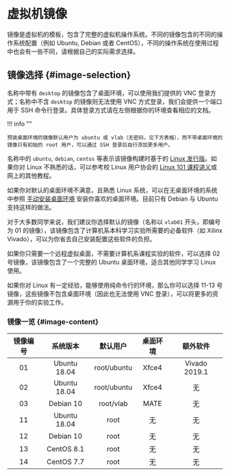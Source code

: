 # 虚拟机镜像

镜像是虚拟机的模板，包含了完整的虚拟机操作系统。不同的镜像包含的不同的操作系统配置（例如 Ubuntu, Debian 或者 CentOS），不同的操作系统在使用过程中也会有一些不同，请根据自己的实际需求选择。

## 镜像选择 {#image-selection}

名称中带有 `desktop` 的镜像包含了桌面环境，可以使用我们提供的 VNC 登录方式；名称中不含 `desktop` 的镜像则无法使用 VNC 方式登录，我们会提供一个端口用于 SSH 命令行登录。具体登录方式请在左侧根据你的环境查看相应的文档。

!!! info ""

    预装桌面环境的镜像默认用户为 ubuntu 或 vlab（无密码，见下方表格），而不带桌面环境的镜像只有初始的 root 用户，可以通过 SSH 登录后自行添加更多用户。

名称中的 `ubuntu`, `debian`, `centos` 等表示该镜像构建时基于的 [Linux 发行版](https://zh.wikipedia.org/zh-hans/Linux%E5%8F%91%E8%A1%8C%E7%89%88)。如果你对 Linux 不熟悉的话，可以参考校 Linux 用户协会的 [Linux 101 课程讲义](https://101.ustclug.org/)或网上的其他教程。

如果你对默认的桌面环境不满意，且熟悉 Linux 系统，可以在无桌面环境的系统中参照 [手动安装桌面环境](install-desktop.md) 安装你喜欢的桌面环境。目前只有 Debian 与 Ubuntu 支持这样的做法。

对于大多数同学来说，我们建议你选择默认的镜像（名称以 `vlab01` 开头，即编号为 01 的镜像），该镜像包含了计算机系本科学习实验所需要的必备软件（如 Xilinx Vivado），可以为你省去自己安装配置这些软件的负担。

如果你只需要一个远程虚拟桌面，不需要计算机系课程实验的软件，可以选择 02 号镜像，该镜像包含了一个完整的 Ubuntu 桌面环境，适合其他同学学习 Linux 使用。

如果你对 Linux 有一定经验，能够使用纯命令行的环境，那么你可以选择 11-13 号镜像，这些镜像不包含桌面环境（因此也无法使用 VNC 登录），可以将更多的资源用于你的实验工作。

### 镜像一览 {#image-content}

| 镜像编号 | 系统版本 | 默认用户 | 桌面环境 | 额外软件 |
| :------: | :------: | :------: | :------: | :------: |
| 01 | Ubuntu 18.04 | root/ubuntu | Xfce4 | Vivado 2019.1 |
| 02 | Ubuntu 18.04 | root/ubuntu | Xfce4 | 无 |
| 03 | Debian 10 | root/vlab | MATE | 无 |
| 11 | Ubuntu 18.04 | root | 无 | 无 |
| 12 | Debian 10 | root | 无 | 无 |
| 13 | CentOS 8.1 | root | 无 | 无 |
| 14 | CentOS 7.7 | root | 无 | 无 |
